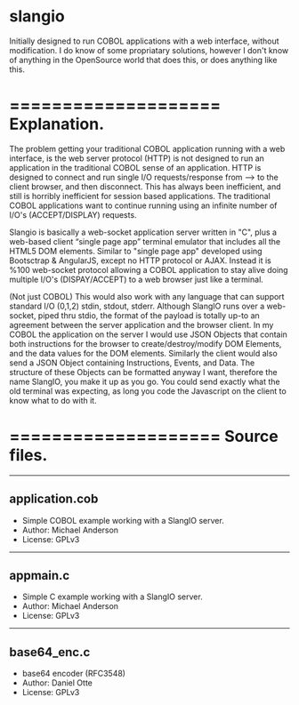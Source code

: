 # slangio
Initially designed to run COBOL applications with a web interface, without modification. I do know of some propriatary solutions, however I don't know of anything in the OpenSource world that does this, or does anything like this. 

====================
  Explanation.
====================
The problem getting your traditional COBOL application running with a web interface, is the web server protocol (HTTP) is not designed to run an application in the traditional COBOL sense of an application. HTTP is designed to connect and run single I/O requests/response from --> to the client browser, and then disconnect. This has always been inefficient, and still is horribly inefficient for session based applications.  The traditional COBOL applications want to continue running using an infinite number of I/O's (ACCEPT/DISPLAY) requests. 

Slangio is basically a web-socket application server written in "C", plus a web-based client “single page app” terminal emulator that includes all the HTML5 DOM elements. Similar to "single page app" developed using Bootsctrap & AngularJS, except no HTTP protocol or AJAX. Instead it is %100 web-socket protocol allowing a COBOL application to stay alive doing multiple I/O's (DISPAY/ACCEPT) to a web browser just like a terminal. 

(Not just COBOL) This would also work with any language that can support standard I/O (0,1,2) stdin, stdout, stderr. Although SlangIO runs over a web-socket, piped thru stdio, the format of the payload is totally up-to an agreement between the server application and the browser client. In my COBOL the application on the server I would use JSON Objects that contain both instructions for the browser to create/destroy/modify DOM Elements, and the data values for the DOM elements. Similarly the client would also send a JSON Object containing Instructions, Events, and Data. The structure of these Objects can be formatted anyway I want, therefore the name SlangIO, you make it up as you go. You could send exactly what the old terminal was expecting, as long you code the Javascript on the client to know what to do with it.

====================
  Source files.
====================
---------------
application.cob
---------------
 * Simple COBOL example working with a SlangIO server.
 * Author: Michael Anderson
 * License: GPLv3
---------------
appmain.c
---------------
 * Simple C example working with a SlangIO server.
 * Author: Michael Anderson
 * License: GPLv3
 
---------------
base64_enc.c
---------------
 * base64 encoder (RFC3548)
 * Author: Daniel Otte
 * License: GPLv3

 


